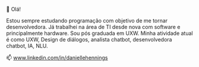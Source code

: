 👋 Olá!

Estou sempre estudando programação com objetivo de me tornar desenvolvedora. 
Já trabalhei na área de TI desde nova com software e principalmente hardware. 
Sou pós graduada em UXW.
Minha atividade atual é como UXW, Design de diálogos, analista chatbot, desenvolvedora chatbot, IA, NLU.

📫 www.linkedin.com/in/daniellehennings

<!---
lellyhs/lellyhs is a ✨ special ✨ repository because its `README.md` (this file) appears on your GitHub profile.
You can click the Preview link to take a look at your changes.
--->
